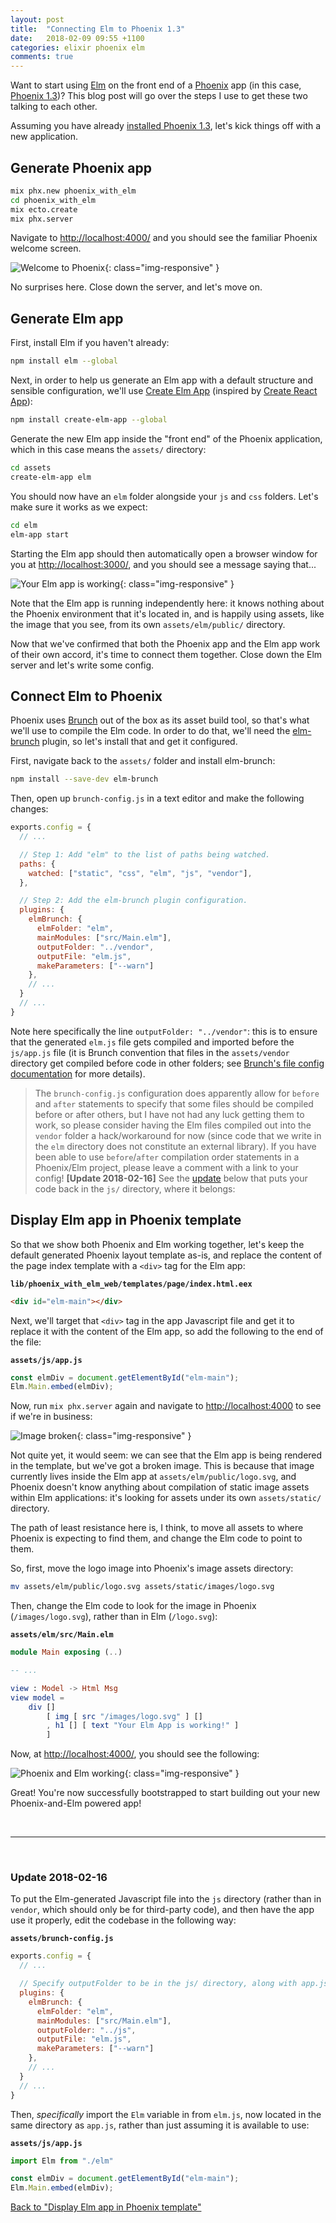 ```yaml
---
layout: post
title:  "Connecting Elm to Phoenix 1.3"
date:   2018-02-09 09:55 +1100
categories: elixir phoenix elm
comments: true
---
```


Want to start using [Elm][] on the front end of a [Phoenix][] app (in this
case, [Phoenix 1.3][])? This blog post will go over the steps I use to get
these two talking to each other.

Assuming you have already [installed Phoenix 1.3][phoenix-installation], let's
kick things off with a new application.

## Generate Phoenix app

```sh
mix phx.new phoenix_with_elm
cd phoenix_with_elm
mix ecto.create
mix phx.server
```

Navigate to <http://localhost:4000/> and you should see the familiar Phoenix
welcome screen.

![Welcome to Phoenix](/assets/images/welcome-to-phoenix.png){:
class="img-responsive"
}

No surprises here. Close down the server, and let's move on.

## Generate Elm app

First, install Elm if you haven't already:

```sh
npm install elm --global
```

Next, in order to help us generate an Elm app with a default structure and
sensible configuration, we'll use [Create Elm App][] (inspired by
[Create React App][]):

```sh
npm install create-elm-app --global
```

Generate the new Elm app inside the "front end" of the Phoenix application,
which in this case means the `assets/` directory:

```sh
cd assets
create-elm-app elm
```

You should now have an `elm` folder alongside your `js` and `css` folders.
Let's make sure it works as we expect:

```sh
cd elm
elm-app start
```

Starting the Elm app should then automatically open a browser window for you at
<http://localhost:3000/>, and you should see a message saying that...

![Your Elm app is working](/assets/images/elm-app-working.png){:
class="img-responsive"
}

Note that the Elm app is running independently here: it knows nothing about the
Phoenix environment that it's located in, and is happily using assets,
like the image that you see, from its own `assets/elm/public/` directory.

Now that we've confirmed that both the Phoenix app and the Elm app work of their
own accord, it's time to connect them together. Close down the Elm server and
let's write some config.

## Connect Elm to Phoenix

Phoenix uses [Brunch][] out of the box as its asset build tool, so that's what
we'll use to compile the Elm code. In order to do that, we'll need
the [elm-brunch][] plugin, so let's install that and get it configured.

First, navigate back to the `assets/` folder and install elm-brunch:

```sh
npm install --save-dev elm-brunch
```

Then, open up `brunch-config.js` in a text editor and make the following
changes:

```js
exports.config = {
  // ...

  // Step 1: Add "elm" to the list of paths being watched.
  paths: {
    watched: ["static", "css", "elm", "js", "vendor"],
  },

  // Step 2: Add the elm-brunch plugin configuration.
  plugins: {
    elmBrunch: {
      elmFolder: "elm",
      mainModules: ["src/Main.elm"],
      outputFolder: "../vendor",
      outputFile: "elm.js",
      makeParameters: ["--warn"]
    },
    // ...
  }
  // ...
}
```

Note here specifically the line `outputFolder: "../vendor"`: this is to ensure
that the generated `elm.js` file gets compiled and imported before the
`js/app.js` file (it is Brunch convention that files in the `assets/vendor`
directory get compiled before code in other folders; see
[Brunch's file config documentation][] for more details).

> The `brunch-config.js` configuration does apparently allow for `before`
and `after` statements to specify that some files should be compiled before or
after others, but I have not had any luck getting them to work, so please
consider having the Elm files compiled out into the `vendor` folder a
hack/workaround for now (since code that we write in the `elm` directory does
not constitute an external library). If you have been able to use
`before`/`after` compilation order statements in a Phoenix/Elm project, please
leave a comment with a link to your config! **[Update 2018-02-16]** See the
[update][] below that puts your code back in the `js/` directory, where it
belongs:

## Display Elm app in Phoenix template

So that we show both Phoenix and Elm working together, let's keep the default
generated Phoenix layout template as-is, and replace the content of the page
index template with a `<div>` tag for the Elm app:

**`lib/phoenix_with_elm_web/templates/page/index.html.eex`**

```html
<div id="elm-main"></div>
```

Next, we'll target that `<div>` tag in the app Javascript file and get it to
replace it with the content of the Elm app, so add the following to the end
of the file:

**`assets/js/app.js`**

```js
const elmDiv = document.getElementById("elm-main");
Elm.Main.embed(elmDiv);
```

Now, run `mix phx.server` again and navigate to <http://localhost:4000> to see
if we're in business:

![Image broken](/assets/images/phoenix-elm-broken-image.png){:
class="img-responsive"
}

Not quite yet, it would seem: we can see that the Elm app is being rendered in
the template, but we've got a broken image. This is because that image currently
lives inside the Elm app at `assets/elm/public/logo.svg`, and Phoenix doesn't
know anything about compilation of static image assets within Elm applications:
it's looking for assets under its own `assets/static/` directory.

The path of least resistance here is, I think, to move all assets to where
Phoenix is expecting to find them, and change the Elm code to point to them.

So, first, move the logo image into Phoenix's image assets directory:

```sh
mv assets/elm/public/logo.svg assets/static/images/logo.svg
```

Then, change the Elm code to look for the image in Phoenix (`/images/logo.svg`),
rather than in Elm (`/logo.svg`):

**`assets/elm/src/Main.elm`**

```elm
module Main exposing (..)

-- ...

view : Model -> Html Msg
view model =
    div []
        [ img [ src "/images/logo.svg" ] []
        , h1 [] [ text "Your Elm App is working!" ]
        ]
```

Now, at <http://localhost:4000/>, you should see the following:

![Phoenix and Elm working](/assets/images/phoenix-elm-working.png){:
class="img-responsive"
}

Great! You're now successfully bootstrapped to start building out your new
Phoenix-and-Elm powered app!

<br />

----

<br />

### Update 2018-02-16

To put the Elm-generated Javascript file into the `js` directory
(rather than in `vendor`, which should only be for third-party code), and then
have the app use it properly, edit the codebase in the following way:

**``assets/brunch-config.js``**

```js
exports.config = {
  // ...

  // Specify outputFolder to be in the js/ directory, along with app.js
  plugins: {
    elmBrunch: {
      elmFolder: "elm",
      mainModules: ["src/Main.elm"],
      outputFolder: "../js",
      outputFile: "elm.js",
      makeParameters: ["--warn"]
    },
    // ...
  }
  // ...
}
```

Then, _specifically_ import the `Elm` variable in from `elm.js`,
now located in the same directory as `app.js`, rather than just assuming
it is available to use:

**`assets/js/app.js`**

```js
import Elm from "./elm"

const elmDiv = document.getElementById("elm-main");
Elm.Main.embed(elmDiv);
```

[Back to "Display Elm app in Phoenix template"][]

[Back to "Display Elm app in Phoenix template"]: #display-elm-app-in-phoenix-template
[Brunch]: http://brunch.io/
[Brunch's file config documentation]: http://brunch.io/docs/config#-files-
[Create Elm App]: https://github.com/halfzebra/create-elm-app
[Create React App]: https://github.com/facebook/create-react-app
[Elm]: http://elm-lang.org/
[elm-brunch]: https://github.com/madsflensted/elm-brunch
[Phoenix]: http://phoenixframework.org/
[Phoenix 1.3]: http://phoenixframework.org/blog/phoenix-1-3-0-released
[phoenix-installation]: https://hexdocs.pm/phoenix/installation.html#content
[update]: #update-2018-02-16
